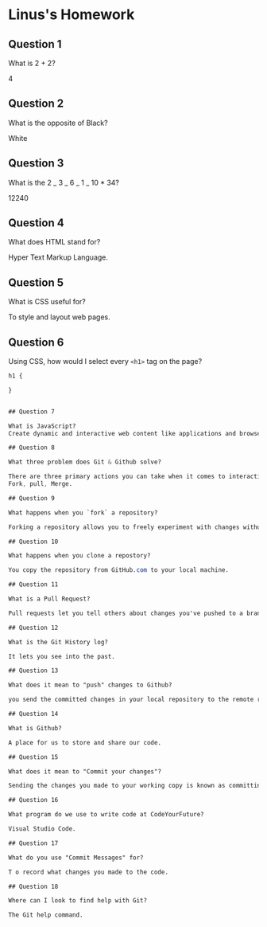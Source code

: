# Linus's Homework

## Question 1

What is 2 + 2?

4

## Question 2

What is the opposite of Black?

White

## Question 3

What is the 2 _ 3 _ 6 _ 1 _ 10 \* 34?

12240

## Question 4

What does HTML stand for?

Hyper Text Markup Language.

## Question 5

What is CSS useful for?

To style and layout web pages.

## Question 6

Using CSS, how would I select every `<h1>` tag on the page?

```css
h1 {

}


## Question 7

What is JavaScript?
Create dynamic and interactive web content like applications and browsers.

## Question 8

What three problem does Git & Github solve?

There are three primary actions you can take when it comes to interacting with other developers’ code on GitHub:
Fork, pull, Merge.

## Question 9

What happens when you `fork` a repository?

Forking a repository allows you to freely experiment with changes without affecting the original project.

## Question 10

What happens when you clone a repostory?

You copy the repository from GitHub.com to your local machine.

## Question 11

What is a Pull Request?

Pull requests let you tell others about changes you've pushed to a branch in a repository on GitHub.

## Question 12

What is the Git History log?

It lets you see into the past.

## Question 13

What does it mean to "push" changes to Github?

you send the committed changes in your local repository to the remote repository on GitHub.

## Question 14

What is Github?

A place for us to store and share our code.

## Question 15

What does it mean to "Commit your changes"?

Sending the changes you made to your working copy is known as committing the changes.

## Question 16

What program do we use to write code at CodeYourFuture?

Visual Studio Code.

## Question 17

What do you use "Commit Messages" for?

T o record what changes you made to the code.

## Question 18

Where can I look to find help with Git?

The Git help command.
```

